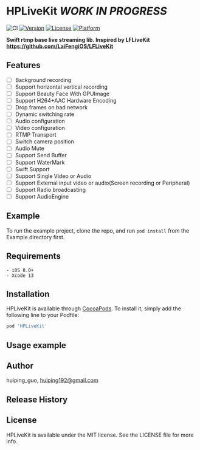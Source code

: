# HPLiveKit *WORK IN PROGRESS*

![CI](https://github.com/huiping192/HPLiveKit/workflows/CI/badge.svg)
[![Version](https://img.shields.io/cocoapods/v/HPLiveKit.svg?style=flat)](https://cocoapods.org/pods/HPLiveKit)
[![License](https://img.shields.io/cocoapods/l/HPLiveKit.svg?style=flat)](https://cocoapods.org/pods/HPLiveKit)
[![Platform](https://img.shields.io/cocoapods/p/HPLiveKit.svg?style=flat)](https://cocoapods.org/pods/HPLiveKit)


**Swift rtmp base live streaming lib. Inspired by LFLiveKit https://github.com/LaiFengiOS/LFLiveKit**


## Features

- [ ] 	Background recording
- [ ] 	Support horizontal vertical recording
- [ ] 	Support Beauty Face With GPUImage
- [ ] 	Support H264+AAC Hardware Encoding
- [ ] 	Drop frames on bad network 
- [ ] 	Dynamic switching rate
- [ ] 	Audio configuration
- [ ] 	Video configuration
- [ ] 	RTMP Transport
- [ ] 	Switch camera position
- [ ] 	Audio Mute
- [ ] 	Support Send Buffer
- [ ] 	Support WaterMark
- [ ] 	Swift Support
- [ ] 	Support Single Video or Audio 
- [ ] 	Support External input video or audio(Screen recording or Peripheral)
- [ ]   Support Radio broadcasting 
- [ ]   Support AudioEngine

## Example

To run the example project, clone the repo, and run `pod install` from the Example directory first.

## Requirements
    - iOS 8.0+
    - Xcode 13
    
## Installation

HPLiveKit is available through [CocoaPods](https://cocoapods.org). To install
it, simply add the following line to your Podfile:

```ruby
pod 'HPLiveKit'
```

## Usage example 


## Author

huiping_guo, huiping192@gmail.com

## Release History

## License

HPLiveKit is available under the MIT license. See the LICENSE file for more info.
